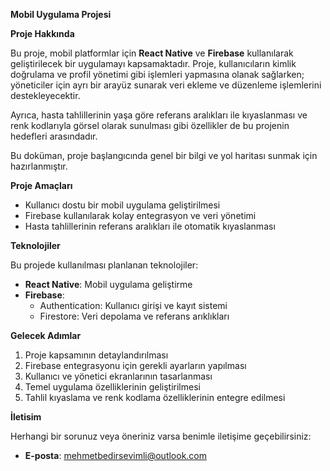 ﻿**Mobil Uygulama Projesi**

**Proje Hakkında**

Bu proje, mobil platformlar için **React Native** ve **Firebase** kullanılarak geliştirilecek bir uygulamayı kapsamaktadır. Proje, kullanıcıların kimlik doğrulama ve profil yönetimi gibi işlemleri yapmasına olanak sağlarken; yöneticiler için ayrı bir arayüz sunarak veri ekleme ve düzenleme işlemlerini destekleyecektir.

Ayrıca, hasta tahlillerinin yaşa göre referans aralıkları ile kıyaslanması ve renk kodlarıyla görsel olarak sunulması gibi özellikler de bu projenin hedefleri arasındadır.

Bu doküman, proje başlangıcında genel bir bilgi ve yol haritası sunmak için hazırlanmıştır.

**Proje Amaçları**

- Kullanıcı dostu bir mobil uygulama geliştirilmesi
- Firebase kullanılarak kolay entegrasyon ve veri yönetimi
- Hasta tahlillerinin referans aralıkları ile otomatik kıyaslanması

**Teknolojiler**

Bu projede kullanılması planlanan teknolojiler:

- **React Native**: Mobil uygulama geliştirme
- **Firebase**: 
  - Authentication: Kullanıcı girişi ve kayıt sistemi
  - Firestore: Veri depolama ve referans arıklıkları

**Gelecek Adımlar**

1. Proje kapsamının detaylandırılması
1. Firebase entegrasyonu için gerekli ayarların yapılması
1. Kullanıcı ve yönetici ekranlarının tasarlanması
1. Temel uygulama özelliklerinin geliştirilmesi
1. Tahlil kıyaslama ve renk kodlama özelliklerinin entegre edilmesi

**İletisim**

Herhangi bir sorunuz veya öneriniz varsa benimle iletişime geçebilirsiniz:

- **E-posta**: <mehmetbedirsevimli@outlook.com>

